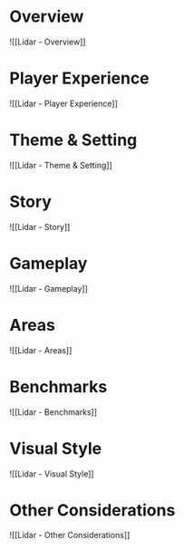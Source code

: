 # Overview

![[Lidar - Overview]]

# Player Experience

![[Lidar - Player Experience]]
# Theme & Setting

![[Lidar - Theme & Setting]]
# Story

![[Lidar - Story]]
# Gameplay

![[Lidar - Gameplay]]
# Areas

![[Lidar - Areas]]
# Benchmarks

![[Lidar - Benchmarks]]
# Visual Style

![[Lidar - Visual Style]]
# Other Considerations

![[Lidar - Other Considerations]]